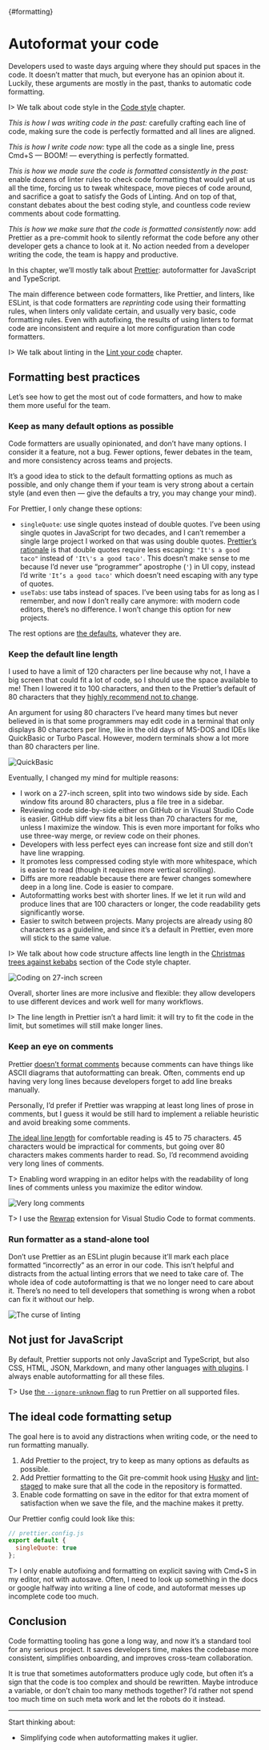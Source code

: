 {#formatting}

# Autoformat your code

<!-- description: How tools can make our lives much easier by formatting code for us -->

Developers used to waste days arguing where they should put spaces in the code. It doesn’t matter that much, but everyone has an opinion about it. Luckily, these arguments are mostly in the past, thanks to automatic code formatting.

I> We talk about code style in the [Code style](#code-style) chapter.

_This is how I was writing code in the past:_ carefully crafting each line of code, making sure the code is perfectly formatted and all lines are aligned.

_This is how I write code now:_ type all the code as a single line, press Cmd+S — BOOM! — everything is perfectly formatted.

_This is how we made sure the code is formatted consistently in the past:_ enable dozens of linter rules to check code formatting that would yell at us all the time, forcing us to tweak whitespace, move pieces of code around, and sacrifice a goat to satisfy the Gods of Linting. And on top of that, constant debates about the best coding style, and countless code review comments about code formatting.

_This is how we make sure that the code is formatted consistently now:_ add Prettier as a pre-commit hook to silently reformat the code before any other developer gets a chance to look at it. No action needed from a developer writing the code, the team is happy and productive.

In this chapter, we’ll mostly talk about [Prettier](https://prettier.io): autoformatter for JavaScript and TypeScript.

The main difference between code formatters, like Prettier, and linters, like ESLint, is that code formatters are _reprinting_ code using their formatting rules, when linters only validate certain, and usually very basic, code formatting rules. Even with autofixing, the results of using linters to format code are inconsistent and require a lot more configuration than code formatters.

I> We talk about linting in the [Lint your code](#linting) chapter.

## Formatting best practices

Let’s see how to get the most out of code formatters, and how to make them more useful for the team.

### Keep as many default options as possible

Code formatters are usually opinionated, and don’t have many options. I consider it a feature, not a bug. Fewer options, fewer debates in the team, and more consistency across teams and projects.

It’s a good idea to stick to the default formatting options as much as possible, and only change them if your team is very strong about a certain style (and even then — give the defaults a try, you may change your mind).

For Prettier, I only change these options:

- `singleQuote`: use single quotes instead of double quotes. I’ve been using single quotes in JavaScript for two decades, and I can’t remember a single large project I worked on that was using double quotes. [Prettier’s rationale](https://prettier.io/docs/en/rationale#strings) is that double quotes require less escaping: `"It's a good taco"` instead of `'It\'s a good taco'`. This doesn’t make sense to me because I’d never use “programmer” apostrophe (`'`) in UI copy, instead I’d write `'It’s a good taco'` which doesn’t need escaping with any type of quotes.
- `useTabs`: use tabs instead of spaces. I’ve been using tabs for as long as I remember, and now I don’t really care anymore: with modern code editors, there’s no difference. I won’t change this option for new projects.

The rest options are [the defaults](https://prettier.io/docs/en/options), whatever they are.

### Keep the default line length

I used to have a limit of 120 characters per line because why not, I have a big screen that could fit a lot of code, so I should use the space available to me! Then I lowered it to 100 characters, and then to the Prettier’s default of 80 characters that they [highly recommend not to change](https://prettier.io/docs/en/options.html#print-width).

An argument for using 80 characters I’ve heard many times but never believed in is that some programmers may edit code in a terminal that only displays 80 characters per line, like in the old days of MS-DOS and IDEs like QuickBasic or Turbo Pascal. However, modern terminals show a lot more than 80 characters per line.

![QuickBasic](images/quickbasic.png)

Eventually, I changed my mind for multiple reasons:

- I work on a 27-inch screen, split into two windows side by side. Each window fits around 80 characters, plus a file tree in a sidebar.
- Reviewing code side-by-side either on GitHub or in Visual Studio Code is easier. GitHub diff view fits a bit less than 70 characters for me, unless I maximize the window. This is even more important for folks who use three-way merge, or review code on their phones.
- Developers with less perfect eyes can increase font size and still don’t have line wrapping.
- It promotes less compressed coding style with more whitespace, which is easier to read (though it requires more vertical scrolling).
- Diffs are more readable because there are fewer changes somewhere deep in a long line. Code is easier to compare.
- Autoformatting works best with shorter lines. If we let it run wild and produce lines that are 100 characters or longer, the code readability gets significantly worse.
- Easier to switch between projects. Many projects are already using 80 characters as a guideline, and since it’s a default in Prettier, even more will stick to the same value.

I> We talk about how code structure affects line length in the [Christmas trees against kebabs](#tree-vs-kebab) section of the Code style chapter.

![Coding on 27-inch screen](images/27inches.jpg)

Overall, shorter lines are more inclusive and flexible: they allow developers to use different devices and work well for many workflows.

I> The line length in Prettier isn’t a hard limit: it will try to fit the code in the limit, but sometimes will still make longer lines.

### Keep an eye on comments

Prettier [doesn’t format comments](https://prettier.io/docs/en/rationale#comments) because comments can have things like ASCII diagrams that autoformatting can break. Often, comments end up having very long lines because developers forget to add line breaks manually.

Personally, I’d prefer if Prettier was wrapping at least long lines of prose in comments, but I guess it would be still hard to implement a reliable heuristic and avoid breaking some comments.

[The ideal line length](https://www.smashingmagazine.com/2014/09/balancing-line-length-font-size-responsive-web-design/) for comfortable reading is 45 to 75 characters. 45 characters would be impractical for comments, but going over 80 characters makes comments harder to read. So, I’d recommend avoiding very long lines of comments.

T> Enabling word wrapping in an editor helps with the readability of long lines of comments unless you maximize the editor window.

![Very long comments](images/looooong-comment.png)

T> I use the [Rewrap](https://marketplace.visualstudio.com/items?itemName=stkb.rewrap) extension for Visual Studio Code to format comments.

### Run formatter as a stand-alone tool

Don’t use Prettier as an ESLint plugin because it’ll mark each place formatted “incorrectly” as an error in our code. This isn’t helpful and distracts from the actual linting errors that we need to take care of. The whole idea of code autoformatting is that we no longer need to care about it. There’s no need to tell developers that something is wrong when a robot can fix it without our help.

![The curse of linting](images/curse-of-linting.jpeg)

## Not just for JavaScript

By default, Prettier supports not only JavaScript and TypeScript, but also CSS, HTML, JSON, Markdown, and many other languages [with plugins](https://prettier.io/docs/en/plugins). I always enable autoformatting for all these files.

T> Use [the `--ignore-unknown` flag](https://prettier.io/docs/en/cli#--ignore-unknown) to run Prettier on all supported files.

## The ideal code formatting setup

The goal here is to avoid any distractions when writing code, or the need to run formatting manually.

1. Add Prettier to the project, try to keep as many options as defaults as possible.
2. Add Prettier formatting to the Git pre-commit hook using [Husky](https://github.com/typicode/husky) and [lint-staged](https://github.com/lint-staged/lint-staged) to make sure that all the code in the repository is formatted.
3. Enable code formatting on save in the editor for that extra moment of satisfaction when we save the file, and the machine makes it pretty.

Our Prettier config could look like this:

```js
// prettier.config.js
export default {
  singleQuote: true
};
```

T> I only enable autofixing and formatting on explicit saving with Cmd+S in my editor, not with autosave. Often, I need to look up something in the docs or google halfway into writing a line of code, and autoformat messes up incomplete code too much.

## Conclusion

Code formatting tooling has gone a long way, and now it’s a standard tool for any serious project. It saves developers time, makes the codebase more consistent, simplifies onboarding, and improves cross-team collaboration.

It is true that sometimes autoformatters produce ugly code, but often it’s a sign that the code is too complex and should be rewritten. Maybe introduce a variable, or don’t chain too many methods together? I’d rather not spend too much time on such meta work and let the robots do it instead.

---

Start thinking about:

- Simplifying code when autoformatting makes it uglier.

